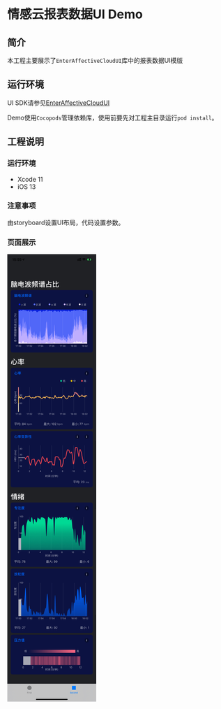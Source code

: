 # 情感云报表数据UI Demo

## 简介

本工程主要展示了`EnterAffectiveCloudUI`库中的报表数据UI模版

## 运行环境

UI SDK请参见[EnterAffectiveCloudUI](../EnterAffectiveCloudUI/)

Demo使用`Cocopods`管理依赖库，使用前要先对工程主目录运行`pod install`。

## 工程说明

### 运行环境

- Xcode 11  
- iOS 13

### 注意事项

由storyboard设置UI布局，代码设置参数。

### 页面展示

![演示1](../../img/IMG_A0135F63C3B9-1.jpeg)
